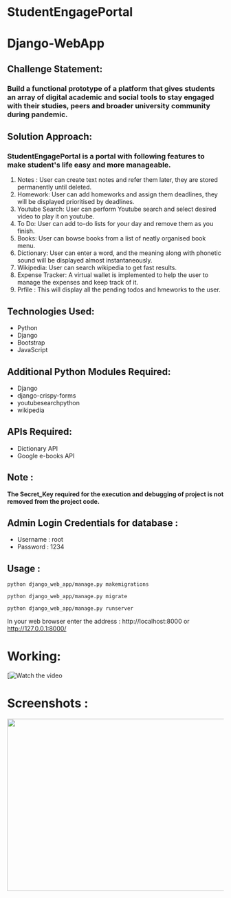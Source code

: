 # StudentEngagePortal
# Django-WebApp      

<h2>Challenge Statement:</h2>
    <h3>Build a functional prototype of a platform that gives students an array of digital academic and social tools to stay engaged with their studies, peers and broader university community during pandemic.</h3>

<h2>Solution Approach:</h2>
    <h3> StudentEngagePortal is a portal with following features to make student's life easy and more manageable.</h3> 
    <ol>
        <li>Notes : User can create text notes and refer them later, they are stored permanently until deleted.</li>
        <li>Homework: User can add homeworks and assign them deadlines, they will be displayed prioritised by deadlines.</li>
        <li>Youtube Search: User can perform Youtube search and select desired video to play it on youtube.</li>
        <li>To Do: User can add to-do lists for your day and remove them as you finish.</li>
        <li>Books: User can bowse books from a list of neatly organised book menu.</li>
        <li>Dictionary: User can enter a word, and the meaning along with phonetic sound will be displayed almost instantaneously.</li>
        <li>Wikipedia: User can search wikipedia to get fast results.</li>
        <li>Expense Tracker: A virtual wallet is implemented to help the user to manage the expenses and keep track of it.</li>
        <li>Prfile : This will display all the pending todos and hmeworks to the user.</li>
    </ol>
    
<h2>Technologies Used:</h2>
<ul>
    <li>Python</li>
    <li>Django</li>
    <li>Bootstrap</li>
    <li>JavaScript</li>
</ul>
    
<h2>Additional Python Modules Required:</h2>
<ul>
    <li>Django</li>
    <li>django-crispy-forms</li>
    <li>youtubesearchpython</li>
    <li>wikipedia</li>
</ul>

<h2>APIs Required:</h2>
<ul>
    <li>Dictionary API </li>
    <li>Google e-books API</li>
</ul>
  
<h2>Note :</h2>

<b>The Secret_Key required for the execution and debugging of project is not removed from the project code.</b>
  <h2>Admin Login Credentials for database :</h2>
<ul>
  <li>Username : root</li>
  <li>Password : 1234</li>
</ul>

<h2>Usage :</h2>

    python django_web_app/manage.py makemigrations

    python django_web_app/manage.py migrate

    python django_web_app/manage.py runserver
    
   In your web browser enter the address : http://localhost:8000 or http://127.0.0.1:8000/

# Working:
[![Watch the video]()

# Screenshots : 
<img src="Screenshots/New Tab - Google Chrome 03-12-2019 19_14_36.png" height="400" width="800">


